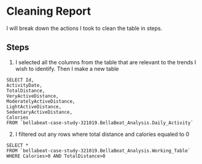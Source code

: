 # Cleaning Report
I will break down the actions I took to clean the table in steps.
## Steps
1. I selected all the columns from the table that are relevant to the trends I wish to identify. Then I make a new table
```
SELECT Id,
ActivityDate,
TotalDistance,
VeryActiveDistance,
ModeratelyActiveDistance,
LightActiveDistance,
SedentaryActiveDistance,
Calories
FROM `bellabeat-case-study-321019.BellaBeat_Analysis.Daily_Activity`
```
2. I filtered out any rows where total distance and calories equaled to 0
```
SELECT *
FROM `bellabeat-case-study-321019.BellaBeat_Analysis.Working_Table`
WHERE Calories>0 AND TotalDistance>0
```
